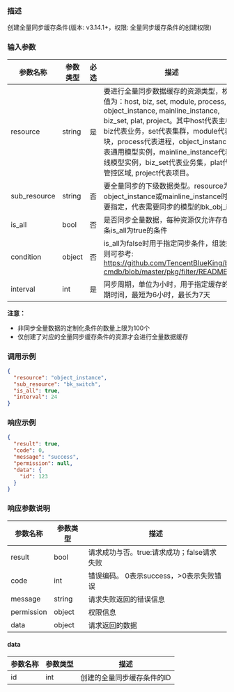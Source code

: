 ### 描述

创建全量同步缓存条件(版本: v3.14.1+，权限: 全量同步缓存条件的创建权限)

### 输入参数

| 参数名称         | 参数类型   | 必选 | 描述                                                                                                                                                                                                                                                          |
|--------------|--------|----|-------------------------------------------------------------------------------------------------------------------------------------------------------------------------------------------------------------------------------------------------------------|
| resource     | string | 是  | 要进行全量同步数据缓存的资源类型，枚举值为：host, biz, set, module, process, object_instance, mainline_instance, biz_set, plat, project。其中host代表主机，biz代表业务，set代表集群，module代表模块，process代表进程，object_instance代表通用模型实例，mainline_instance代表主线模型实例，biz_set代表业务集，plat代表管控区域, project代表项目。 |
| sub_resource | string | 否  | 要全量同步的下级数据类型。resource为object_instance或mainline_instance时需要指定，代表需要同步的模型的bk_obj_id                                                                                                                                                                            |
| is_all       | bool   | 否  | 是否同步全量数据，每种资源仅允许存在一条is_all为true的条件                                                                                                                                                                                                                          |
| condition    | object | 否  | is_all为false时用于指定同步条件，组装规则可参考: https://github.com/TencentBlueKing/bk-cmdb/blob/master/pkg/filter/README.md                                                                                                                                                  |
| interval     | int    | 是  | 同步周期，单位为小时，用于指定缓存的过期时间，最短为6小时，最长为7天                                                                                                                                                                                                                         |

**注意：**

- 非同步全量数据的定制化条件的数量上限为100个
- 仅创建了对应的全量同步缓存条件的资源才会进行全量数据缓存

### 调用示例

```json
{
  "resource": "object_instance",
  "sub_resource": "bk_switch",
  "is_all": true,
  "interval": 24
}
```

### 响应示例

```json
{
  "result": true,
  "code": 0,
  "message": "success",
  "permission": null,
  "data": {
    "id": 123
  }
}
```

### 响应参数说明

| 参数名称       | 参数类型   | 描述                         |
|------------|--------|----------------------------|
| result     | bool   | 请求成功与否。true:请求成功；false请求失败 |
| code       | int    | 错误编码。 0表示success，>0表示失败错误  |
| message    | string | 请求失败返回的错误信息                |
| permission | object | 权限信息                       |
| data       | object | 请求返回的数据                    |

#### data

| 参数名称 | 参数类型 | 描述             |
|------|------|----------------|
| id   | int  | 创建的全量同步缓存条件的ID |
